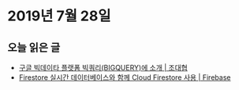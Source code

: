 # 2019년 7월 28일

## 오늘 읽은 글

* [구글 빅데이타 플랫폼 빅쿼리(BIGQUERY)에 소개 | 조대협](https://bcho.tistory.com/1116)
* [Firestore 실시간 데이터베이스와 함께 Cloud Firestore 사용 | Firebase](https://firebase.google.com/docs/firestore/firestore-for-rtdb?hl=ko)
